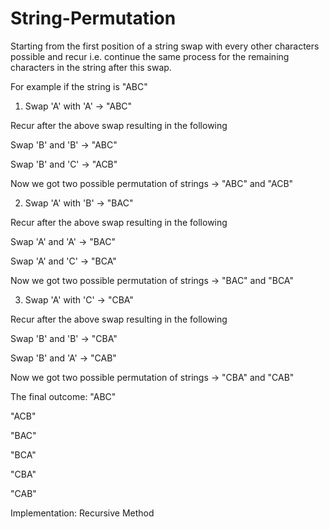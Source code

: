 String-Permutation
==================
Starting from the first position of a string swap with every other characters possible and recur i.e. continue the same process for the remaining characters in the string after this swap.

For example if the string is "ABC"

1. Swap 'A' with 'A' -> "ABC"
  
  Recur after the above swap resulting in the following

  Swap 'B' and 'B' -> "ABC" 
  
  Swap 'B' and 'C' -> "ACB" 
  
  Now we got two possible permutation of strings -> "ABC" and "ACB"
  
2. Swap 'A' with 'B' -> "BAC"
  
  Recur after the above swap resulting in the following

  Swap 'A' and 'A' -> "BAC" 
  
  Swap 'A' and 'C' -> "BCA" 
  
  Now we got two possible permutation of strings -> "BAC" and "BCA"
  
3. Swap 'A' with 'C' -> "CBA"
  
  Recur after the above swap resulting in the following

  Swap 'B' and 'B' -> "CBA" 
  
  Swap 'B' and 'A' -> "CAB" 
  
  Now we got two possible permutation of strings -> "CBA" and "CAB"


The final outcome:
"ABC"

"ACB"

"BAC"

"BCA"

"CBA"

"CAB"

Implementation: Recursive Method
